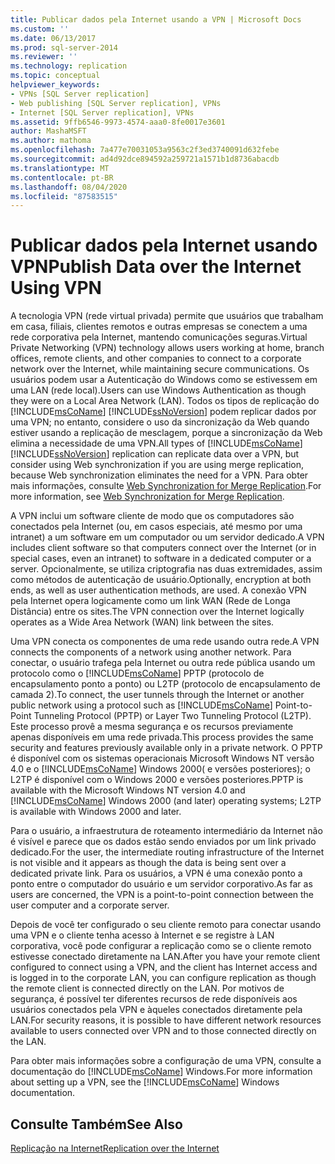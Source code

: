 ```yaml
---
title: Publicar dados pela Internet usando a VPN | Microsoft Docs
ms.custom: ''
ms.date: 06/13/2017
ms.prod: sql-server-2014
ms.reviewer: ''
ms.technology: replication
ms.topic: conceptual
helpviewer_keywords:
- VPNs [SQL Server replication]
- Web publishing [SQL Server replication], VPNs
- Internet [SQL Server replication], VPNs
ms.assetid: 9ffb6546-9973-4574-aaa0-8fe0017e3601
author: MashaMSFT
ms.author: mathoma
ms.openlocfilehash: 7a477e70031053a9563c2f3ed3740091d632febe
ms.sourcegitcommit: ad4d92dce894592a259721a1571b1d8736abacdb
ms.translationtype: MT
ms.contentlocale: pt-BR
ms.lasthandoff: 08/04/2020
ms.locfileid: "87583515"
---
```

# <a name="publish-data-over-the-internet-using-vpn"></a><span data-ttu-id="b9794-102">Publicar dados pela Internet usando VPN</span><span class="sxs-lookup"><span data-stu-id="b9794-102">Publish Data over the Internet Using VPN</span></span>
  <span data-ttu-id="b9794-103">A tecnologia VPN (rede virtual privada) permite que usuários que trabalham em casa, filiais, clientes remotos e outras empresas se conectem a uma rede corporativa pela Internet, mantendo comunicações seguras.</span><span class="sxs-lookup"><span data-stu-id="b9794-103">Virtual Private Networking (VPN) technology allows users working at home, branch offices, remote clients, and other companies to connect to a corporate network over the Internet, while maintaining secure communications.</span></span> <span data-ttu-id="b9794-104">Os usuários podem usar a Autenticação do Windows como se estivessem em uma LAN (rede local).</span><span class="sxs-lookup"><span data-stu-id="b9794-104">Users can use Windows Authentication as though they were on a Local Area Network (LAN).</span></span> <span data-ttu-id="b9794-105">Todos os tipos de replicação do [!INCLUDE[msCoName](../../includes/msconame-md.md)] [!INCLUDE[ssNoVersion](../../includes/ssnoversion-md.md)] podem replicar dados por uma VPN; no entanto, considere o uso da sincronização da Web quando estiver usando a replicação de mesclagem, porque a sincronização da Web elimina a necessidade de uma VPN.</span><span class="sxs-lookup"><span data-stu-id="b9794-105">All types of [!INCLUDE[msCoName](../../includes/msconame-md.md)] [!INCLUDE[ssNoVersion](../../includes/ssnoversion-md.md)] replication can replicate data over a VPN, but consider using Web synchronization if you are using merge replication, because Web synchronization eliminates the need for a VPN.</span></span> <span data-ttu-id="b9794-106">Para obter mais informações, consulte [Web Synchronization for Merge Replication](web-synchronization-for-merge-replication.md).</span><span class="sxs-lookup"><span data-stu-id="b9794-106">For more information, see [Web Synchronization for Merge Replication](web-synchronization-for-merge-replication.md).</span></span>  
  
 <span data-ttu-id="b9794-107">A VPN inclui um software cliente de modo que os computadores são conectados pela Internet (ou, em casos especiais, até mesmo por uma intranet) a um software em um computador ou um servidor dedicado.</span><span class="sxs-lookup"><span data-stu-id="b9794-107">A VPN includes client software so that computers connect over the Internet (or in special cases, even an intranet) to software in a dedicated computer or a server.</span></span> <span data-ttu-id="b9794-108">Opcionalmente, se utiliza criptografia nas duas extremidades, assim como métodos de autenticação de usuário.</span><span class="sxs-lookup"><span data-stu-id="b9794-108">Optionally, encryption at both ends, as well as user authentication methods, are used.</span></span> <span data-ttu-id="b9794-109">A conexão VPN pela Internet opera logicamente como um link WAN (Rede de Longa Distância) entre os sites.</span><span class="sxs-lookup"><span data-stu-id="b9794-109">The VPN connection over the Internet logically operates as a Wide Area Network (WAN) link between the sites.</span></span>  
  
 <span data-ttu-id="b9794-110">Uma VPN conecta os componentes de uma rede usando outra rede.</span><span class="sxs-lookup"><span data-stu-id="b9794-110">A VPN connects the components of a network using another network.</span></span> <span data-ttu-id="b9794-111">Para conectar, o usuário trafega pela Internet ou outra rede pública usando um protocolo como o [!INCLUDE[msCoName](../../includes/msconame-md.md)] PPTP (protocolo de encapsulamento ponto a ponto) ou L2TP (protocolo de encapsulamento de camada 2).</span><span class="sxs-lookup"><span data-stu-id="b9794-111">To connect, the user tunnels through the Internet or another public network using a protocol such as [!INCLUDE[msCoName](../../includes/msconame-md.md)] Point-to-Point Tunneling Protocol (PPTP) or Layer Two Tunneling Protocol (L2TP).</span></span> <span data-ttu-id="b9794-112">Este processo provê a mesma segurança e os recursos previamente apenas disponíveis em uma rede privada.</span><span class="sxs-lookup"><span data-stu-id="b9794-112">This process provides the same security and features previously available only in a private network.</span></span> <span data-ttu-id="b9794-113">O PPTP é disponível com os sistemas operacionais Microsoft Windows NT versão 4.0 e o [!INCLUDE[msCoName](../../includes/msconame-md.md)] Windows 2000( e versões posteriores); o L2TP é disponível com o Windows 2000 e versões posteriores.</span><span class="sxs-lookup"><span data-stu-id="b9794-113">PPTP is available with the Microsoft Windows NT version 4.0 and [!INCLUDE[msCoName](../../includes/msconame-md.md)] Windows 2000 (and later) operating systems; L2TP is available with Windows 2000 and later.</span></span>  
  
 <span data-ttu-id="b9794-114">Para o usuário, a infraestrutura de roteamento intermediário da Internet não é visível e parece que os dados estão sendo enviados por um link privado dedicado.</span><span class="sxs-lookup"><span data-stu-id="b9794-114">For the user, the intermediate routing infrastructure of the Internet is not visible and it appears as though the data is being sent over a dedicated private link.</span></span> <span data-ttu-id="b9794-115">Para os usuários, a VPN é uma conexão ponto a ponto entre o computador do usuário e um servidor corporativo.</span><span class="sxs-lookup"><span data-stu-id="b9794-115">As far as users are concerned, the VPN is a point-to-point connection between the user computer and a corporate server.</span></span>  
  
 <span data-ttu-id="b9794-116">Depois de você ter configurado o seu cliente remoto para conectar usando uma VPN e o cliente tenha acesso à Internet e se registre à LAN corporativa, você pode configurar a replicação como se o cliente remoto estivesse conectado diretamente na LAN.</span><span class="sxs-lookup"><span data-stu-id="b9794-116">After you have your remote client configured to connect using a VPN, and the client has Internet access and is logged in to the corporate LAN, you can configure replication as though the remote client is connected directly on the LAN.</span></span> <span data-ttu-id="b9794-117">Por motivos de segurança, é possível ter diferentes recursos de rede disponíveis aos usuários conectados pela VPN e àqueles conectados diretamente pela LAN.</span><span class="sxs-lookup"><span data-stu-id="b9794-117">For security reasons, it is possible to have different network resources available to users connected over VPN and to those connected directly on the LAN.</span></span>  
  
 <span data-ttu-id="b9794-118">Para obter mais informações sobre a configuração de uma VPN, consulte a documentação do [!INCLUDE[msCoName](../../includes/msconame-md.md)] Windows.</span><span class="sxs-lookup"><span data-stu-id="b9794-118">For more information about setting up a VPN, see the [!INCLUDE[msCoName](../../includes/msconame-md.md)] Windows documentation.</span></span>  
  
## <a name="see-also"></a><span data-ttu-id="b9794-119">Consulte Também</span><span class="sxs-lookup"><span data-stu-id="b9794-119">See Also</span></span>  
 [<span data-ttu-id="b9794-120">Replicação na Internet</span><span class="sxs-lookup"><span data-stu-id="b9794-120">Replication over the Internet</span></span>](replication-over-the-internet.md)  
  
  
